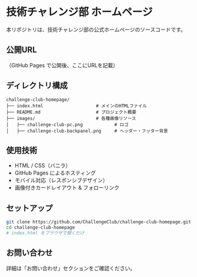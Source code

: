 # 技術チャレンジ部 ホームページ

本リポジトリは、技術チャレンジ部の公式ホームページのソースコードです。  


## 公開URL

（GitHub Pages で公開後、ここにURLを記載）

## ディレクトリ構成
```
challenge-club-homepage/
├── index.html                    # メインのHTMLファイル
├── README.md                     # プロジェクト概要
├── images/                       # 各種画像リソース
│   ├── challenge-club-pc.png            # ロゴ
│   ├── challenge-club-backpanel.png     # ヘッダー・フッター背景
```

## 使用技術

- HTML / CSS（バニラ）
- GitHub Pages によるホスティング
- モバイル対応（レスポンシブデザイン）
- 画像付きカードレイアウト & フォローリンク

## セットアップ

```bash
git clone https://github.com/ChallengeClub/challenge-club-homepage.git
cd challenge-club-homepage
# index.html をブラウザで開くだけ
```

## お問い合わせ
詳細は「お問い合わせ」セクションをご確認ください。

